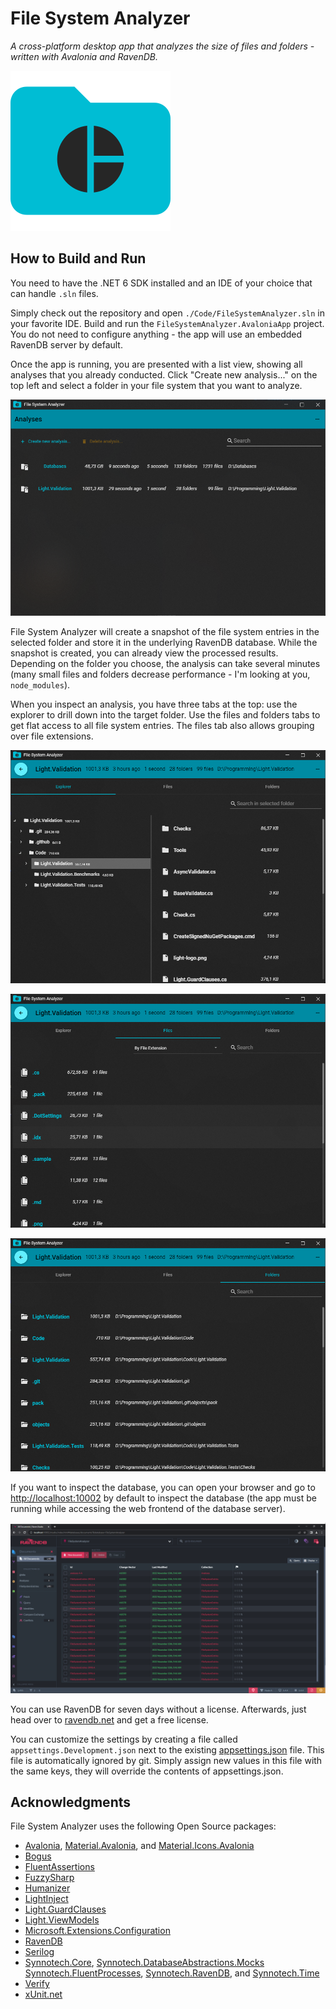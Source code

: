 # File System Analyzer

*A cross-platform desktop app that analyzes the size of files and folders - written with Avalonia and RavenDB.*

![Light Libraries Logo](/Design/file-system-analyzer-icon-256x256.png)

## How to Build and Run

You need to have the .NET 6 SDK installed and an IDE of your choice that can handle `.sln` files. 

Simply check out the repository and open `./Code/FileSystemAnalyzer.sln` in your favorite IDE. Build and run the `FileSystemAnalyzer.AvaloniaApp` project. You do not need to configure anything - the app will use an embedded RavenDB server by default.

Once the app is running, you are presented with a list view, showing all analyses that you already conducted. Click "Create new analysis..." on the top left and select a folder in your file system that you want to analyze.

![Light Libraries Logo](/Design/analyses-list-view.png)

File System Analyzer will create a snapshot of the file system entries in the selected folder and store it in the underlying RavenDB database. While the snapshot is created, you can already view the processed results. Depending on the folder you choose, the analysis can take several minutes (many small files and folders decrease performance - I'm looking at you, `node_modules`).

When you inspect an analysis, you have three tabs at the top: use the explorer to drill down into the target folder. Use the files and folders tabs to get flat access to all file system entries. The files tab also allows grouping over file extensions.

![Light Libraries Logo](/Design/explorer.png)

![Light Libraries Logo](/Design/files-view.png)

![Light Libraries Logo](/Design/folders-view.png)

If you want to inspect the database, you can open your browser and go to [http://localhost:10002](http://localhost:10002) by default to inspect the database (the app must be running while accessing the web frontend of the database server).

![Light Libraries Logo](/Design/ravendb.png)

You can use RavenDB for seven days without a license. Afterwards, just head over to [ravendb.net](https://ravendb.net/buy) and get a free license.

You can customize the settings by creating a file called `appsettings.Development.json` next to the existing [appsettings.json](https://github.com/feO2x/FileSystemAnalyzer/blob/main/Code/FileSystemAnalyzer.AvaloniaApp/appsettings.json) file. This file is automatically ignored by git. Simply assign new values in this file with the same keys, they will override the contents of appsettings.json.

## Acknowledgments

File System Analyzer uses the following Open Source packages:

- [Avalonia](https://avaloniaui.net/), [Material.Avalonia](https://github.com/AvaloniaCommunity/Material.Avalonia), and [Material.Icons.Avalonia](https://github.com/SKProCH/Material.Icons)
- [Bogus](https://github.com/bchavez/Bogus)
- [FluentAssertions](https://fluentassertions.com/)
- [FuzzySharp](https://github.com/JakeBayer/FuzzySharp)
- [Humanizer](https://humanizr.net/)
- [LightInject](https://www.lightinject.net/)
- [Light.GuardClauses](https://github.com/feO2x/Light.GuardClauses)
- [Light.ViewModels](https://github.com/feO2x/Light.ViewModels)
- [Microsoft.Extensions.Configuration](https://learn.microsoft.com/en-us/dotnet/core/extensions/configuration)
- [RavenDB](https://ravendb.net/)
- [Serilog](https://serilog.net/)
- [Synnotech.Core](https://github.com/Synnotech-AG/Synnotech.Core), [Synnotech.DatabaseAbstractions.Mocks](https://github.com/Synnotech-AG/Synnotech.DatabaseAbstractions.Mocks) [Synnotech.FluentProcesses](https://github.com/Synnotech-AG/Synnotech.FluentProcesses), [Synnotech.RavenDB](https://github.com/Synnotech-AG/Synnotech.RavenDB), and [Synnotech.Time](https://github.com/Synnotech-AG/Synnotech.Time)
- [Verify](https://github.com/VerifyTests/Verify)
- [xUnit.net](https://github.com/xunit/xunit)
